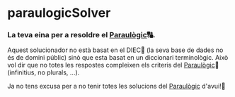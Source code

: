# paraulogicSolver

### La teva eina per a resoldre el [Paraulògic](https://vilaweb.cat/paraulogic/)🔠.

Aquest solucionador no està basat en el DIEC📕 (la seva base de dades no és de domini públic) sinò que esta basat en un diccionari terminològic. Això vol dir que no totes les respostes compleixen els criteris del [Paraulògic](https://vilaweb.cat/paraulogic/)🥲 (infinitius, no plurals, ...).

Ja no tens excusa per a no tenir totes les solucions del [Paraulògic](https://vilaweb.cat/paraulogic/) d'avui!🤩

